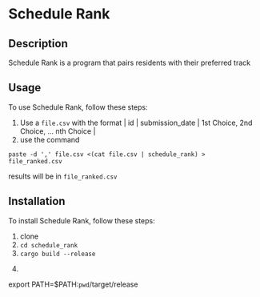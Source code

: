 # Schedule Rank

## Description
Schedule Rank is a program that pairs residents with their preferred track

## Usage
To use Schedule Rank, follow these steps:

1. Use a `file.csv` with the format
| id | submission_date | 1st Choice, 2nd Choice, ... nth Choice |
2. use the command
```
paste -d ',' file.csv <(cat file.csv | schedule_rank) > file_ranked.csv
```
results will be in `file_ranked.csv`

## Installation
To install Schedule Rank, follow these steps:

1. clone
2. `cd schedule_rank`
3. `cargo build --release`
4. ```
export PATH=$PATH:`pwd`/target/release
```